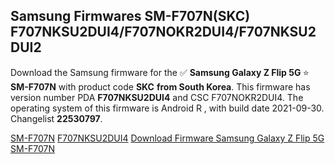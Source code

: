 <h2>Samsung Firmwares SM-F707N(SKC) F707NKSU2DUI4/F707NOKR2DUI4/F707NKSU2DUI2</h2>
Download the Samsung firmware for the ✅ <strong>Samsung Galaxy Z Flip 5G </strong> ⭐ <strong>SM-F707N</strong> with product code <strong>SKC</strong> <strong> from South Korea</strong>. This firmware has version number PDA <strong>F707NKSU2DUI4</strong> and CSC F707NOKR2DUI4. The operating system of this firmware is Android R , with build date 2021-09-30. Changelist <strong>22530797</strong>.


[SM-F707N](https://samfirm.shop/samsung/model/SM-F707N)
[F707NKSU2DUI4](https://samfirm.shop/samsung/pda/F707NKSU2DUI4)
[Download Firmware Samsung Galaxy Z Flip 5G SM-F707N](https://samfirm.shop/samsung/firmware/461496)
